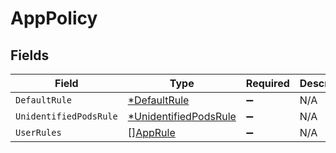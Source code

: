 # AppPolicy


## Fields

| Field                                                                | Type                                                                 | Required                                                             | Description                                                          |
| -------------------------------------------------------------------- | -------------------------------------------------------------------- | -------------------------------------------------------------------- | -------------------------------------------------------------------- |
| `DefaultRule`                                                        | [*DefaultRule](../../models/shared/defaultrule.md)                   | :heavy_minus_sign:                                                   | N/A                                                                  |
| `UnidentifiedPodsRule`                                               | [*UnidentifiedPodsRule](../../models/shared/unidentifiedpodsrule.md) | :heavy_minus_sign:                                                   | N/A                                                                  |
| `UserRules`                                                          | [][AppRule](../../models/shared/apprule.md)                          | :heavy_minus_sign:                                                   | N/A                                                                  |